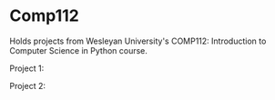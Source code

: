 # Comp112
Holds projects from Wesleyan University's COMP112: Introduction to Computer Science in Python course.

Project 1:

Project 2:
